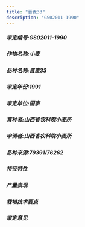 ```yaml
---
title: "晋麦33"
description: "GS02011-1990"
---
```

##### 审定编号:GS02011-1990

##### 作物名称:小麦

##### 品种名称:晋麦33

##### 审定年份:1991

##### 审定单位:国家

##### 育种者:山西省农科院小麦所

##### 申请者:山西省农科院小麦所

##### 品种来源:79391/76262

##### 特征特性


##### 产量表现


##### 栽培技术要点


##### 审定意见

